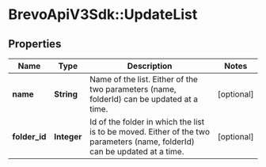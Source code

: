 # BrevoApiV3Sdk::UpdateList

## Properties
Name | Type | Description | Notes
------------ | ------------- | ------------- | -------------
**name** | **String** | Name of the list. Either of the two parameters (name, folderId) can be updated at a time. | [optional] 
**folder_id** | **Integer** | Id of the folder in which the list is to be moved. Either of the two parameters (name, folderId) can be updated at a time. | [optional] 


